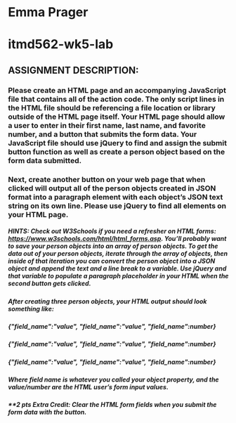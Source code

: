 # Emma Prager
# itmd562-wk5-lab

## ASSIGNMENT DESCRIPTION:

### Please create an HTML page and an accompanying JavaScript file that contains all of the action code. The only script lines in the HTML file should be referencing a file location or library outside of the HTML page itself. Your HTML page should allow a user to enter in their first name, last name, and favorite number, and a button that submits the form data. Your JavaScript file should use jQuery to find and assign the submit button function as well as create a person object based on the form data submitted.

### Next, create another button on your web page that when clicked will output all of the person objects created in JSON format into a paragraph element with each object’s JSON text string on its own line. Please use jQuery to find all elements on your HTML page.

##### HINTS: Check out W3Schools if you need a refresher on HTML forms: https://www.w3schools.com/html/html_forms.asp. You’ll probably want to save your person objects into an array of person objects. To get the data out of your person objects, iterate through the array of objects, then inside of that iteration you can convert the person object into a JSON object and append the text and a line break to a variable. Use jQuery and that variable to populate a paragraph placeholder in your HTML when the second button gets clicked.

##### After creating three person objects, your HTML output should look something like:
##### {"field_name":"value", "field_name":"value", "field_name":number}
##### {"field_name":"value", "field_name":"value", "field_name":number}
##### {"field_name":"value", "field_name":"value", "field_name":number}
##### Where field name is whatever you called your object property, and the value/number are the HTML user’s form input values.

##### **2 pts Extra Credit: Clear the HTML form fields when you submit the form data with the button.